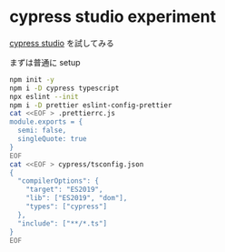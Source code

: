 # cypress studio experiment

[cypress studio](https://docs.cypress.io/guides/core-concepts/cypress-studio#Overview) を試してみる

まずは普通に setup

```bash
npm init -y
npm i -D cypress typescript
npx eslint --init
npm i -D prettier eslint-config-prettier
cat <<EOF > .prettierrc.js
module.exports = {
  semi: false,
  singleQuote: true
}
EOF
cat <<EOF > cypress/tsconfig.json
{
  "compilerOptions": {
    "target": "ES2019",
    "lib": ["ES2019", "dom"],
    "types": ["cypress"]
  },
  "include": ["**/*.ts"]
}
EOF
```
